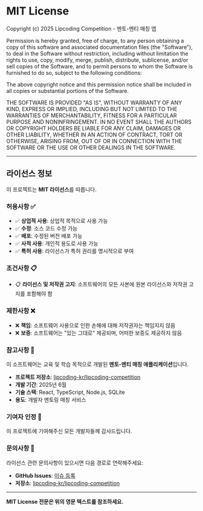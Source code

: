 # MIT License

Copyright (c) 2025 Lipcoding Competition - 멘토-멘티 매칭 앱

Permission is hereby granted, free of charge, to any person obtaining a copy
of this software and associated documentation files (the "Software"), to deal
in the Software without restriction, including without limitation the rights
to use, copy, modify, merge, publish, distribute, sublicense, and/or sell
copies of the Software, and to permit persons to whom the Software is
furnished to do so, subject to the following conditions:

The above copyright notice and this permission notice shall be included in all
copies or substantial portions of the Software.

THE SOFTWARE IS PROVIDED "AS IS", WITHOUT WARRANTY OF ANY KIND, EXPRESS OR
IMPLIED, INCLUDING BUT NOT LIMITED TO THE WARRANTIES OF MERCHANTABILITY,
FITNESS FOR A PARTICULAR PURPOSE AND NONINFRINGEMENT. IN NO EVENT SHALL THE
AUTHORS OR COPYRIGHT HOLDERS BE LIABLE FOR ANY CLAIM, DAMAGES OR OTHER
LIABILITY, WHETHER IN AN ACTION OF CONTRACT, TORT OR OTHERWISE, ARISING FROM,
OUT OF OR IN CONNECTION WITH THE SOFTWARE OR THE USE OR OTHER DEALINGS IN THE
SOFTWARE.

---

## 라이선스 정보

이 프로젝트는 **MIT 라이선스**를 따릅니다.

### 허용사항 ✅
- ✅ **상업적 사용**: 상업적 목적으로 사용 가능
- ✅ **수정**: 소스 코드 수정 가능
- ✅ **배포**: 수정된 버전 배포 가능
- ✅ **사적 사용**: 개인적 용도로 사용 가능
- ✅ **특허 사용**: 라이선스가 특허 권리를 명시적으로 부여

### 조건사항 📋
- 📋 **라이선스 및 저작권 고지**: 소프트웨어의 모든 사본에 원본 라이선스와 저작권 고지를 포함해야 함

### 제한사항 ❌
- ❌ **책임**: 소프트웨어 사용으로 인한 손해에 대해 저작권자는 책임지지 않음
- ❌ **보증**: 소프트웨어는 "있는 그대로" 제공되며, 어떠한 보증도 제공하지 않음

### 참고사항 📌

이 소프트웨어는 교육 및 학습 목적으로 개발된 **멘토-멘티 매칭 애플리케이션**입니다.

- **프로젝트 저장소**: [lipcoding-kr/lipcoding-competition](https://github.com/lipcoding-kr/lipcoding-competition)
- **개발 기간**: 2025년 6월
- **기술 스택**: React, TypeScript, Node.js, SQLite
- **용도**: 개발자 멘토링 매칭 서비스

### 기여자 인정 🙏

이 프로젝트에 기여해주신 모든 개발자들께 감사드립니다.

### 문의사항 📧

라이선스 관련 문의사항이 있으시면 다음 경로로 연락해주세요:
- **GitHub Issues**: [이슈 등록](https://github.com/lipcoding-kr/lipcoding-competition/issues)
- **저장소**: [lipcoding-kr/lipcoding-competition](https://github.com/lipcoding-kr/lipcoding-competition)

---

**MIT License 전문은 위의 영문 텍스트를 참조하세요.**
